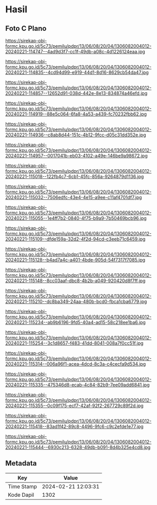 # Hasil

## Foto C Plano

https://sirekap-obj-formc.kpu.go.id/5c73/pemilu/pdpr/13/06/08/20/04/1306082004012-20240221-114747--4ad9d3f7-cc1f-49db-a08c-4d1226124eaa.jpg

https://sirekap-obj-formc.kpu.go.id/5c73/pemilu/pdpr/13/06/08/20/04/1306082004012-20240221-114835--4cd94d99-e919-44d1-8d16-8629cb54da47.jpg

https://sirekap-obj-formc.kpu.go.id/5c73/pemilu/pdpr/13/06/08/20/04/1306082004012-20240221-114857--12652d91-038d-442e-8e13-834874a46efd.jpg

https://sirekap-obj-formc.kpu.go.id/5c73/pemilu/pdpr/13/06/08/20/04/1306082004012-20240221-114919--88e5c064-6fa8-4a53-a439-fc70232fbb62.jpg

https://sirekap-obj-formc.kpu.go.id/5c73/pemilu/pdpr/13/06/08/20/04/1306082004012-20240221-114936--c8ab8d44-151c-4b12-9fcc-d05c31dd352e.jpg

https://sirekap-obj-formc.kpu.go.id/5c73/pemilu/pdpr/13/06/08/20/04/1306082004012-20240221-114957--0017041b-eb03-4102-a49e-146be9a98672.jpg

https://sirekap-obj-formc.kpu.go.id/5c73/pemilu/pdpr/13/06/08/20/04/1306082004012-20240221-115018--122fb4c7-6cb1-45fc-856a-9264879d1136.jpg

https://sirekap-obj-formc.kpu.go.id/5c73/pemilu/pdpr/13/06/08/20/04/1306082004012-20240221-115032--7506edfc-43e4-4e15-a9ee-c11af4701df7.jpg

https://sirekap-obj-formc.kpu.go.id/5c73/pemilu/pdpr/13/06/08/20/04/1306082004012-20240221-115055--1e4ff7b2-0840-4f75-b9a9-7b50469bcb96.jpg

https://sirekap-obj-formc.kpu.go.id/5c73/pemilu/pdpr/13/06/08/20/04/1306082004012-20240221-115109--dfde159a-32d2-4f2d-94cd-c3eeb71c6459.jpg

https://sirekap-obj-formc.kpu.go.id/5c73/pemilu/pdpr/13/06/08/20/04/1306082004012-20240221-115128--b4ad7a4c-a401-4bde-905d-54f7317f7085.jpg

https://sirekap-obj-formc.kpu.go.id/5c73/pemilu/pdpr/13/06/08/20/04/1306082004012-20240221-115148--8cc03aaf-dbc8-4b2b-a049-920420d8f7ff.jpg

https://sirekap-obj-formc.kpu.go.id/5c73/pemilu/pdpr/13/06/08/20/04/1306082004012-20240221-115210--dc8ba349-24aa-480b-bcd0-fbca1cba6779.jpg

https://sirekap-obj-formc.kpu.go.id/5c73/pemilu/pdpr/13/06/08/20/04/1306082004012-20240221-115234--ab9b6196-9fd5-40a4-ad15-58c218ee1ba6.jpg

https://sirekap-obj-formc.kpu.go.id/5c73/pemilu/pdpr/13/06/08/20/04/1306082004012-20240221-115254--3c1d8657-f483-41dd-8041-008a7f0cc51f.jpg

https://sirekap-obj-formc.kpu.go.id/5c73/pemilu/pdpr/13/06/08/20/04/1306082004012-20240221-115314--006a96f1-acea-4dcd-8c3a-c4cecfa9d534.jpg

https://sirekap-obj-formc.kpu.go.id/5c73/pemilu/pdpr/13/06/08/20/04/1306082004012-20240221-115335--475346d8-ecab-4c84-82b9-7ee09add6841.jpg

https://sirekap-obj-formc.kpu.go.id/5c73/pemilu/pdpr/13/06/08/20/04/1306082004012-20240221-115355--0c09f175-ecf7-42af-92f2-267729c89f2d.jpg

https://sirekap-obj-formc.kpu.go.id/5c73/pemilu/pdpr/13/06/08/20/04/1306082004012-20240221-115418--83ad1f42-89c8-4496-9fc6-c9c2efde1e77.jpg

https://sirekap-obj-formc.kpu.go.id/5c73/pemilu/pdpr/13/06/08/20/04/1306082004012-20240221-115444--6930c213-6328-49db-b091-8d4b325e4cd8.jpg


## Metadata

| Key        | Value               |
| ---------- | ------------------- |
| Time Stamp | 2024-02-21 12:03:31 |
| Kode Dapil | 1302                |



